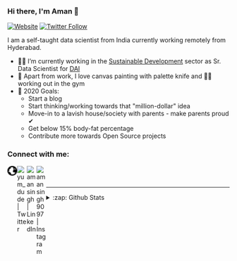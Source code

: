 ### Hi there, I'm Aman 👋

[![Website](https://img.shields.io/website?label=aman-singh.com&style=for-the-badge&url=https%3A%2F%2Faman-singh.com)](https://amansingh9097.github.io)
[![Twitter Follow](https://img.shields.io/twitter/follow/yum_dude?color=1DA1F2&logo=twitter&style=for-the-badge)](https://twitter.com/intent/follow?original_referer=https%3A%2F%2Fgithub.com%2Fyum_dude&screen_name=yum_dude)

I am a self-taught data scientist from India currently working remotely from Hyderabad.

- 👨‍💻 I’m currently working in the [Sustainable Development](https://www.un.org/development/desa/dspd/2030agenda-sdgs.html) sector as Sr. Data Scientist for [DAI](https://www.dai.com/)
- 🎨 Apart from work, I love canvas painting with palette knife and 🏋️‍♀️ working out in the gym
- 🥅 2020 Goals:
  - Start a blog
  - Start thinking/working towards that "million-dollar" idea
  - Move-in to a lavish house/society with parents - make parents proud ✔
  - Get below 15% body-fat percentage
  - Contribute more towards Open Source projects

### Connect with me:

[<img align="left" alt="aman-singh.com" width="22px" src="https://raw.githubusercontent.com/iconic/open-iconic/master/svg/globe.svg" />][website]
<!-- [<img align="left" alt="amansingh9097 | Medium" width="22px" src="https://cdn.jsdelivr.net/npm/simple-icons@v3/icons/medium.svg" />][medium] -->
<!-- [<img align="left" alt="amansingh9097 | YouTube" width="22px" src="https://cdn.jsdelivr.net/npm/simple-icons@v3/icons/youtube.svg" />][youtube] -->
[<img align="left" alt="yum_dude | Twitter" width="22px" src="https://cdn.jsdelivr.net/npm/simple-icons@v3/icons/twitter.svg" />][twitter]
[<img align="left" alt="amansingh | LinkedIn" width="22px" src="https://cdn.jsdelivr.net/npm/simple-icons@v3/icons/linkedin.svg" />][linkedin]
[<img align="left" alt="amansingh9097 | Instagram" width="22px" src="https://cdn.jsdelivr.net/npm/simple-icons@v3/icons/instagram.svg" />][Instagram]

<br />
<br />

---
<details>
  <summary>:zap: Github Stats</summary>

  <img align="left" alt="amansingh9097's Github Stats" src="https://github-readme-stats.vercel.app/api?username=amansingh9097&show_icons=true&hide_border=true" />

</details>


[website]: https://aman-singh.com/
[twitter]: https://twitter.com/yum_dude/
<!-- [youtube]: https://www.youtube.com/channel/amansingh9097/ -->
[linkedin]: https://linkedin.com/in/amansingh/
<!-- [medium]: https://medium.com/@loganyang -->
[instagram]: https://instagram.com/amansingh9097/
